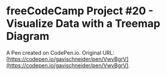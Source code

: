 # freeCodeCamp Project #20 - Visualize Data with a Treemap Diagram

A Pen created on CodePen.io. Original URL: [https://codepen.io/gavischneider/pen/VwvBgrV](https://codepen.io/gavischneider/pen/VwvBgrV).


